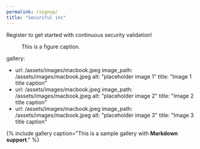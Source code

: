 ```yaml
---
permalink: /signup/
title: "Securiful inc"
---
```


Register to get started with continuous security validation!
<figure>
  <figcaption>This is a figure caption.</figcaption>
</figure>

gallery:
  - url: /assets/images/macbook.jpeg
    image_path: /assets/images/macbook.jpeg
    alt: "placeholder image 1"
    title: "Image 1 title caption"
  - url: /assets/images/macbook.jpeg
    image_path: /assets/images/macbook.jpeg
    alt: "placeholder image 2"
    title: "Image 2 title caption"
  - url: /assets/images/macbook.jpeg
    image_path: /assets/images/macbook.jpeg
    alt: "placeholder image 3"
    title: "Image 3 title caption"

{% include gallery caption="This is a sample gallery with **Markdown support**." %}